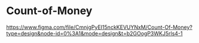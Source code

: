 # Count-of-Money

https://www.figma.com/file/CmnjgPyEI15nckKEVUYNxM/Count-Of-Money?type=design&node-id=0%3A1&mode=design&t=b2GOogP3WKJ5rls4-1
